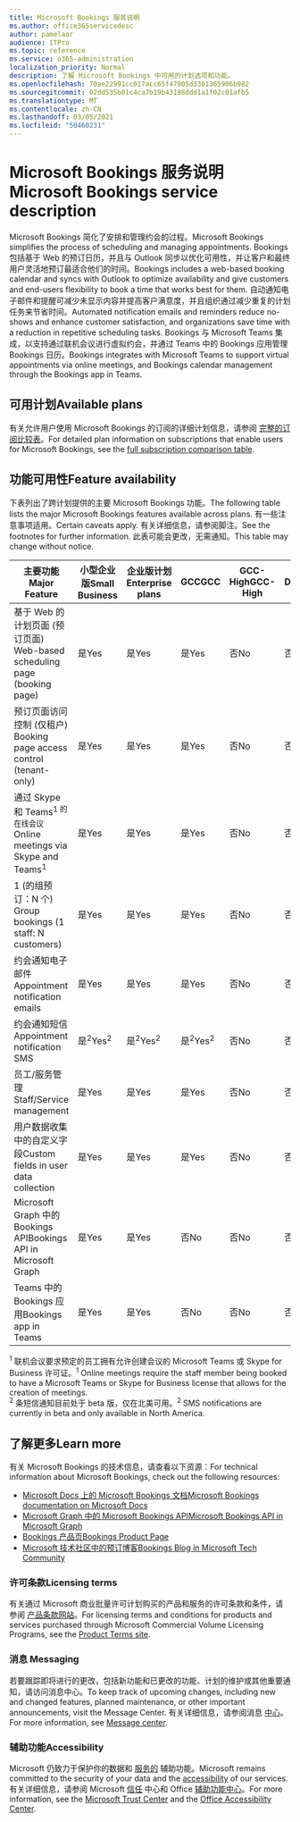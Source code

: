 ```yaml
---
title: Microsoft Bookings 服务说明
ms.author: office365servicedesc
author: pamelaar
audience: ITPro
ms.topic: reference
ms.service: o365-administration
localization_priority: Normal
description: 了解 Microsoft Bookings 中可用的计划选项和功能。
ms.openlocfilehash: 70ae22991cc017acc65f47805d3361365906b982
ms.sourcegitcommit: 02dd535b01c4ca7b19b43188ddd1a1f02c01afb5
ms.translationtype: MT
ms.contentlocale: zh-CN
ms.lasthandoff: 03/05/2021
ms.locfileid: "50460231"
---
```

# <a name="microsoft-bookings-service-description"></a><span data-ttu-id="c9e8e-103">Microsoft Bookings 服务说明</span><span class="sxs-lookup"><span data-stu-id="c9e8e-103">Microsoft Bookings service description</span></span>

<span data-ttu-id="c9e8e-104">Microsoft Bookings 简化了安排和管理约会的过程。</span><span class="sxs-lookup"><span data-stu-id="c9e8e-104">Microsoft Bookings simplifies the process of scheduling and managing appointments.</span></span> <span data-ttu-id="c9e8e-105">Bookings 包括基于 Web 的预订日历，并且与 Outlook 同步以优化可用性，并让客户和最终用户灵活地预订最适合他们的时间。</span><span class="sxs-lookup"><span data-stu-id="c9e8e-105">Bookings includes a web-based booking calendar and syncs with Outlook to optimize availability and give customers and end-users flexibility to book a time that works best for them.</span></span> <span data-ttu-id="c9e8e-106">自动通知电子邮件和提醒可减少未显示内容并提高客户满意度，并且组织通过减少重复的计划任务来节省时间。</span><span class="sxs-lookup"><span data-stu-id="c9e8e-106">Automated notification emails and reminders reduce no-shows and enhance customer satisfaction, and organizations save time with a reduction in repetitive scheduling tasks.</span></span> <span data-ttu-id="c9e8e-107">Bookings 与 Microsoft Teams 集成，以支持通过联机会议进行虚拟约会，并通过 Teams 中的 Bookings 应用管理 Bookings 日历。</span><span class="sxs-lookup"><span data-stu-id="c9e8e-107">Bookings integrates with Microsoft Teams to support virtual appointments via online meetings, and Bookings calendar management through the Bookings app in Teams.</span></span>

## <a name="available-plans"></a><span data-ttu-id="c9e8e-108">可用计划</span><span class="sxs-lookup"><span data-stu-id="c9e8e-108">Available plans</span></span>

<span data-ttu-id="c9e8e-109">有关允许用户使用 Microsoft Bookings 的订阅的详细计划信息，请参阅  [完整的订阅比较表](https://go.microsoft.com/fwlink/?linkid=2139145)。</span><span class="sxs-lookup"><span data-stu-id="c9e8e-109">For detailed plan information on subscriptions that enable users for Microsoft Bookings, see the  [full subscription comparison table](https://go.microsoft.com/fwlink/?linkid=2139145).</span></span>

## <a name="feature-availability"></a><span data-ttu-id="c9e8e-110">功能可用性</span><span class="sxs-lookup"><span data-stu-id="c9e8e-110">Feature availability</span></span>

<span data-ttu-id="c9e8e-111">下表列出了跨计划提供的主要 Microsoft Bookings 功能。</span><span class="sxs-lookup"><span data-stu-id="c9e8e-111">The following table lists the major Microsoft Bookings features available across plans.</span></span> <span data-ttu-id="c9e8e-112">有一些注意事项适用。</span><span class="sxs-lookup"><span data-stu-id="c9e8e-112">Certain caveats apply.</span></span> <span data-ttu-id="c9e8e-113">有关详细信息，请参阅脚注。</span><span class="sxs-lookup"><span data-stu-id="c9e8e-113">See the footnotes for further information.</span></span> <span data-ttu-id="c9e8e-114">此表可能会更改，无需通知。</span><span class="sxs-lookup"><span data-stu-id="c9e8e-114">This table may change without notice.</span></span>

| <span data-ttu-id="c9e8e-115">主要功能</span><span class="sxs-lookup"><span data-stu-id="c9e8e-115">Major Feature</span></span> | <span data-ttu-id="c9e8e-116">小型企业版</span><span class="sxs-lookup"><span data-stu-id="c9e8e-116">Small Business</span></span> | <span data-ttu-id="c9e8e-117">企业版计划</span><span class="sxs-lookup"><span data-stu-id="c9e8e-117">Enterprise plans</span></span> | <span data-ttu-id="c9e8e-118">GCC</span><span class="sxs-lookup"><span data-stu-id="c9e8e-118">GCC</span></span> | <span data-ttu-id="c9e8e-119">GCC-High</span><span class="sxs-lookup"><span data-stu-id="c9e8e-119">GCC-High</span></span> | <span data-ttu-id="c9e8e-120">DOD</span><span class="sxs-lookup"><span data-stu-id="c9e8e-120">DOD</span></span> | <span data-ttu-id="c9e8e-121">教育</span><span class="sxs-lookup"><span data-stu-id="c9e8e-121">Education</span></span> |
| --- | --- | --- | --- | --- | --- | --- |
| <span data-ttu-id="c9e8e-122">基于 Web 的计划页面 (预订页面) </span><span class="sxs-lookup"><span data-stu-id="c9e8e-122">Web-based scheduling page (booking page)</span></span> | <span data-ttu-id="c9e8e-123">是</span><span class="sxs-lookup"><span data-stu-id="c9e8e-123">Yes</span></span> | <span data-ttu-id="c9e8e-124">是</span><span class="sxs-lookup"><span data-stu-id="c9e8e-124">Yes</span></span> | <span data-ttu-id="c9e8e-125">是</span><span class="sxs-lookup"><span data-stu-id="c9e8e-125">Yes</span></span> | <span data-ttu-id="c9e8e-126">否</span><span class="sxs-lookup"><span data-stu-id="c9e8e-126">No</span></span> | <span data-ttu-id="c9e8e-127">否</span><span class="sxs-lookup"><span data-stu-id="c9e8e-127">No</span></span> | <span data-ttu-id="c9e8e-128">是</span><span class="sxs-lookup"><span data-stu-id="c9e8e-128">Yes</span></span> |
| <span data-ttu-id="c9e8e-129">预订页面访问控制 (仅租户) </span><span class="sxs-lookup"><span data-stu-id="c9e8e-129">Booking page access control (tenant-only)</span></span> | <span data-ttu-id="c9e8e-130">是</span><span class="sxs-lookup"><span data-stu-id="c9e8e-130">Yes</span></span> | <span data-ttu-id="c9e8e-131">是</span><span class="sxs-lookup"><span data-stu-id="c9e8e-131">Yes</span></span> | <span data-ttu-id="c9e8e-132">是</span><span class="sxs-lookup"><span data-stu-id="c9e8e-132">Yes</span></span> | <span data-ttu-id="c9e8e-133">否</span><span class="sxs-lookup"><span data-stu-id="c9e8e-133">No</span></span> | <span data-ttu-id="c9e8e-134">否</span><span class="sxs-lookup"><span data-stu-id="c9e8e-134">No</span></span> | <span data-ttu-id="c9e8e-135">是</span><span class="sxs-lookup"><span data-stu-id="c9e8e-135">Yes</span></span> |
| <span data-ttu-id="c9e8e-136">通过 Skype 和 Teams<sup>1 的在线会议</sup></span><span class="sxs-lookup"><span data-stu-id="c9e8e-136">Online meetings via Skype and Teams<sup>1</sup></span></span> <br/> | <span data-ttu-id="c9e8e-137">是</span><span class="sxs-lookup"><span data-stu-id="c9e8e-137">Yes</span></span> | <span data-ttu-id="c9e8e-138">是</span><span class="sxs-lookup"><span data-stu-id="c9e8e-138">Yes</span></span> | <span data-ttu-id="c9e8e-139">是</span><span class="sxs-lookup"><span data-stu-id="c9e8e-139">Yes</span></span> | <span data-ttu-id="c9e8e-140">否</span><span class="sxs-lookup"><span data-stu-id="c9e8e-140">No</span></span> | <span data-ttu-id="c9e8e-141">否</span><span class="sxs-lookup"><span data-stu-id="c9e8e-141">No</span></span> | <span data-ttu-id="c9e8e-142">是</span><span class="sxs-lookup"><span data-stu-id="c9e8e-142">Yes</span></span> |
| <span data-ttu-id="c9e8e-143">1 (的组预订：N 个) </span><span class="sxs-lookup"><span data-stu-id="c9e8e-143">Group bookings (1 staff: N customers)</span></span> | <span data-ttu-id="c9e8e-144">是</span><span class="sxs-lookup"><span data-stu-id="c9e8e-144">Yes</span></span> | <span data-ttu-id="c9e8e-145">是</span><span class="sxs-lookup"><span data-stu-id="c9e8e-145">Yes</span></span> | <span data-ttu-id="c9e8e-146">是</span><span class="sxs-lookup"><span data-stu-id="c9e8e-146">Yes</span></span> | <span data-ttu-id="c9e8e-147">否</span><span class="sxs-lookup"><span data-stu-id="c9e8e-147">No</span></span> | <span data-ttu-id="c9e8e-148">否</span><span class="sxs-lookup"><span data-stu-id="c9e8e-148">No</span></span> | <span data-ttu-id="c9e8e-149">是</span><span class="sxs-lookup"><span data-stu-id="c9e8e-149">Yes</span></span> |
| <span data-ttu-id="c9e8e-150">约会通知电子邮件</span><span class="sxs-lookup"><span data-stu-id="c9e8e-150">Appointment notification emails</span></span> | <span data-ttu-id="c9e8e-151">是</span><span class="sxs-lookup"><span data-stu-id="c9e8e-151">Yes</span></span> | <span data-ttu-id="c9e8e-152">是</span><span class="sxs-lookup"><span data-stu-id="c9e8e-152">Yes</span></span> | <span data-ttu-id="c9e8e-153">是</span><span class="sxs-lookup"><span data-stu-id="c9e8e-153">Yes</span></span> | <span data-ttu-id="c9e8e-154">否</span><span class="sxs-lookup"><span data-stu-id="c9e8e-154">No</span></span> | <span data-ttu-id="c9e8e-155">否</span><span class="sxs-lookup"><span data-stu-id="c9e8e-155">No</span></span> | <span data-ttu-id="c9e8e-156">是</span><span class="sxs-lookup"><span data-stu-id="c9e8e-156">Yes</span></span> |
| <span data-ttu-id="c9e8e-157">约会通知短信</span><span class="sxs-lookup"><span data-stu-id="c9e8e-157">Appointment notification SMS</span></span> | <span data-ttu-id="c9e8e-158">是<sup>2</sup></span><span class="sxs-lookup"><span data-stu-id="c9e8e-158">Yes<sup>2</sup></span></span> <br/> | <span data-ttu-id="c9e8e-159">是<sup>2</sup></span><span class="sxs-lookup"><span data-stu-id="c9e8e-159">Yes<sup>2</sup></span></span> <br/> | <span data-ttu-id="c9e8e-160">是<sup>2</sup></span><span class="sxs-lookup"><span data-stu-id="c9e8e-160">Yes<sup>2</sup></span></span> <br/> | <span data-ttu-id="c9e8e-161">否</span><span class="sxs-lookup"><span data-stu-id="c9e8e-161">No</span></span> | <span data-ttu-id="c9e8e-162">否</span><span class="sxs-lookup"><span data-stu-id="c9e8e-162">No</span></span> | <span data-ttu-id="c9e8e-163">是</span><span class="sxs-lookup"><span data-stu-id="c9e8e-163">Yes</span></span> |
| <span data-ttu-id="c9e8e-164">员工/服务管理</span><span class="sxs-lookup"><span data-stu-id="c9e8e-164">Staff/Service management</span></span> | <span data-ttu-id="c9e8e-165">是</span><span class="sxs-lookup"><span data-stu-id="c9e8e-165">Yes</span></span> | <span data-ttu-id="c9e8e-166">是</span><span class="sxs-lookup"><span data-stu-id="c9e8e-166">Yes</span></span> | <span data-ttu-id="c9e8e-167">是</span><span class="sxs-lookup"><span data-stu-id="c9e8e-167">Yes</span></span> | <span data-ttu-id="c9e8e-168">否</span><span class="sxs-lookup"><span data-stu-id="c9e8e-168">No</span></span> | <span data-ttu-id="c9e8e-169">否</span><span class="sxs-lookup"><span data-stu-id="c9e8e-169">No</span></span> | <span data-ttu-id="c9e8e-170">是</span><span class="sxs-lookup"><span data-stu-id="c9e8e-170">Yes</span></span> |
| <span data-ttu-id="c9e8e-171">用户数据收集中的自定义字段</span><span class="sxs-lookup"><span data-stu-id="c9e8e-171">Custom fields in user data collection</span></span> | <span data-ttu-id="c9e8e-172">是</span><span class="sxs-lookup"><span data-stu-id="c9e8e-172">Yes</span></span> | <span data-ttu-id="c9e8e-173">是</span><span class="sxs-lookup"><span data-stu-id="c9e8e-173">Yes</span></span> | <span data-ttu-id="c9e8e-174">是</span><span class="sxs-lookup"><span data-stu-id="c9e8e-174">Yes</span></span> | <span data-ttu-id="c9e8e-175">否</span><span class="sxs-lookup"><span data-stu-id="c9e8e-175">No</span></span> | <span data-ttu-id="c9e8e-176">否</span><span class="sxs-lookup"><span data-stu-id="c9e8e-176">No</span></span> | <span data-ttu-id="c9e8e-177">是</span><span class="sxs-lookup"><span data-stu-id="c9e8e-177">Yes</span></span> |
| <span data-ttu-id="c9e8e-178">Microsoft Graph 中的 Bookings API</span><span class="sxs-lookup"><span data-stu-id="c9e8e-178">Bookings API in Microsoft Graph</span></span> | <span data-ttu-id="c9e8e-179">是</span><span class="sxs-lookup"><span data-stu-id="c9e8e-179">Yes</span></span> | <span data-ttu-id="c9e8e-180">是</span><span class="sxs-lookup"><span data-stu-id="c9e8e-180">Yes</span></span> | <span data-ttu-id="c9e8e-181">否</span><span class="sxs-lookup"><span data-stu-id="c9e8e-181">No</span></span> | <span data-ttu-id="c9e8e-182">否</span><span class="sxs-lookup"><span data-stu-id="c9e8e-182">No</span></span> | <span data-ttu-id="c9e8e-183">否</span><span class="sxs-lookup"><span data-stu-id="c9e8e-183">No</span></span> | <span data-ttu-id="c9e8e-184">是</span><span class="sxs-lookup"><span data-stu-id="c9e8e-184">Yes</span></span> |
| <span data-ttu-id="c9e8e-185">Teams 中的 Bookings 应用</span><span class="sxs-lookup"><span data-stu-id="c9e8e-185">Bookings app in Teams</span></span> | <span data-ttu-id="c9e8e-186">是</span><span class="sxs-lookup"><span data-stu-id="c9e8e-186">Yes</span></span> | <span data-ttu-id="c9e8e-187">是</span><span class="sxs-lookup"><span data-stu-id="c9e8e-187">Yes</span></span> | <span data-ttu-id="c9e8e-188">否</span><span class="sxs-lookup"><span data-stu-id="c9e8e-188">No</span></span> | <span data-ttu-id="c9e8e-189">否</span><span class="sxs-lookup"><span data-stu-id="c9e8e-189">No</span></span> | <span data-ttu-id="c9e8e-190">否</span><span class="sxs-lookup"><span data-stu-id="c9e8e-190">No</span></span> | <span data-ttu-id="c9e8e-191">是</span><span class="sxs-lookup"><span data-stu-id="c9e8e-191">Yes</span></span> |

<span data-ttu-id="c9e8e-192"><sup>1</sup> 联机会议要求预定的员工拥有允许创建会议的 Microsoft Teams 或 Skype for Business 许可证。</span><span class="sxs-lookup"><span data-stu-id="c9e8e-192"><sup>1</sup> Online meetings require the staff member being booked to have a Microsoft Teams or Skype for Business license that allows for the creation of meetings.</span></span>
<br/><span data-ttu-id="c9e8e-193"><sup>2</sup> 条短信通知目前处于 beta 版，仅在北美可用。</span><span class="sxs-lookup"><span data-stu-id="c9e8e-193"><sup>2</sup> SMS notifications are currently in beta and only available in North America.</span></span>

## <a name="learn-more"></a><span data-ttu-id="c9e8e-194">了解更多</span><span class="sxs-lookup"><span data-stu-id="c9e8e-194">Learn more</span></span>

<span data-ttu-id="c9e8e-195">有关 Microsoft Bookings 的技术信息，请查看以下资源：</span><span class="sxs-lookup"><span data-stu-id="c9e8e-195">For technical information about Microsoft Bookings, check out the following resources:</span></span>

- [<span data-ttu-id="c9e8e-196">Microsoft Docs 上的 Microsoft Bookings 文档</span><span class="sxs-lookup"><span data-stu-id="c9e8e-196">Microsoft Bookings documentation on Microsoft Docs</span></span>](https://docs.microsoft.com/microsoft-365/bookings/bookings-overview?view=o365-worldwide)
- [<span data-ttu-id="c9e8e-197">Microsoft Graph 中的 Microsoft Bookings API</span><span class="sxs-lookup"><span data-stu-id="c9e8e-197">Microsoft Bookings API in Microsoft Graph</span></span>](https://docs.microsoft.com/graph/api/resources/booking-api-overview?view=graph-rest-beta)
- [<span data-ttu-id="c9e8e-198">Bookings 产品页</span><span class="sxs-lookup"><span data-stu-id="c9e8e-198">Bookings Product Page</span></span>](https://www.microsoft.com/microsoft-365/business/scheduling-and-booking-app)
- [<span data-ttu-id="c9e8e-199">Microsoft 技术社区中的预订博客</span><span class="sxs-lookup"><span data-stu-id="c9e8e-199">Bookings Blog in Microsoft Tech Community</span></span>](https://techcommunity.microsoft.com/t5/microsoft-bookings-blog/bg-p/Office365BusinessAppsBlog)

### <a name="licensing-terms"></a><span data-ttu-id="c9e8e-200">许可条款</span><span class="sxs-lookup"><span data-stu-id="c9e8e-200">Licensing terms</span></span>

<span data-ttu-id="c9e8e-201">有关通过 Microsoft 商业批量许可计划购买的产品和服务的许可条款和条件，请参阅 [产品条款网站](https://www.microsoft.com/microsoft-365)。</span><span class="sxs-lookup"><span data-stu-id="c9e8e-201">For licensing terms and conditions for products and services purchased through Microsoft Commercial Volume Licensing Programs, see the [Product Terms site](https://www.microsoft.com/microsoft-365).</span></span>

### <a name="messaging"></a><span data-ttu-id="c9e8e-202">消息 </span><span class="sxs-lookup"><span data-stu-id="c9e8e-202">Messaging</span></span>

<span data-ttu-id="c9e8e-203">若要跟踪即将进行的更改，包括新功能和已更改的功能、计划的维护或其他重要通知，请访问消息中心。</span><span class="sxs-lookup"><span data-stu-id="c9e8e-203">To keep track of upcoming changes, including new and changed features, planned maintenance, or other important announcements, visit the Message Center.</span></span> <span data-ttu-id="c9e8e-204">有关详细信息，请参阅消息 [中心](https://docs.microsoft.com/microsoft-365/admin/manage/message-center)。</span><span class="sxs-lookup"><span data-stu-id="c9e8e-204">For more information, see [Message center](https://docs.microsoft.com/microsoft-365/admin/manage/message-center).</span></span>

### <a name="accessibility"></a><span data-ttu-id="c9e8e-205">辅助功能</span><span class="sxs-lookup"><span data-stu-id="c9e8e-205">Accessibility</span></span>

<span data-ttu-id="c9e8e-206">Microsoft 仍致力于保护你的数据和 [服务的](https://www.microsoft.com/trust-center/compliance/accessibility) 辅助功能。</span><span class="sxs-lookup"><span data-stu-id="c9e8e-206">Microsoft remains committed to the security of your data and the [accessibility](https://www.microsoft.com/trust-center/compliance/accessibility) of our services.</span></span> <span data-ttu-id="c9e8e-207">有关详细信息，请参阅 Microsoft [信任](https://www.microsoft.com/trust-center) 中心和 Office [辅助功能中心](https://support.office.com/article/ecab0fcf-d143-4fe8-a2ff-6cd596bddc6d)。</span><span class="sxs-lookup"><span data-stu-id="c9e8e-207">For more information, see the [Microsoft Trust Center](https://www.microsoft.com/trust-center) and the [Office Accessibility Center](https://support.office.com/article/ecab0fcf-d143-4fe8-a2ff-6cd596bddc6d).</span></span>
